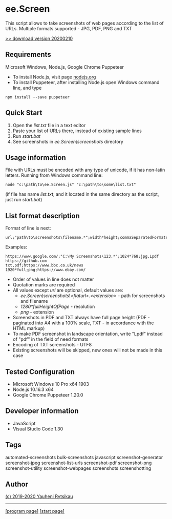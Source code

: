 # ee.Screen
This script allows to take screenshots of web pages according to the list of URLs. Multiple formats supported - JPG, PDF, PNG and TXT

[>> download version 20200210](https://github.com/rytsikau/ee.Screen/raw/master/ee.Screen_20200210.zip)

## Requirements
Microsoft Windows, Node.js, Google Chrome Puppeteer
* To install Node.js, visit page [nodejs.org](https://nodejs.org)
* To install Puppeteer, after installing Node.js open Windows command line, and type
```
npm install --save puppeteer
```

## Quick Start
1. Open the *list.txt* file in a text editor
2. Paste your list of URLs there, instead of existing sample lines
3. Run *start.bat*
4. See screenshots in *ee.Screen\screenshots* directory

## Usage information
File with URLs must be encoded with any type of unicode, if it has non-latin letters. Running from Windows command line:
```
node "c:\path\to\ee.Screen.js" "c:\path\to\some\list.txt"
```
(if file has name *list.txt*, and it located in the same directory as the script, just run *start.bat*)

## List format description
Format of line is next:
```
url;"path\to\screenshots\filename.*";width*height;commaSeparatedFormats
```
Examples:
```
https://www.google.com/;"C:\My Screenshots\123.*";1024*768;jpg,Lpdf
https://github.com
txt,pdf;https://www.bbc.co.uk/news
1920*full;png;https://www.ebay.com/
```
* Order of values in line does not matter
* Quotation marks are required
* All values except *url* are optional, default values are:
    - *ee.Screen\screenshots\\<flaturl\>.<extension\>* - path for screenshots and filename
    - *1280\*fullHeightOfPage* - resolution
    - *png* - extension
* Screenshots in PDF and TXT always have full page height (PDF - paginated into A4 with a 100% scale, TXT - in accordance with the HTML markup)
* To make PDF screenshot in landscape orientation, write "Lpdf" instead of "pdf" in the field of need formats
* Encoding of TXT screenshots - UTF8
* Existing screenshots will be skipped, new ones will not be made in this case

## Tested Configuration
* Microsoft Windows 10 Pro x64 1903
* Node.js 10.16.3 x64
* Google Chrome Puppeteer 1.20.0

## Developer information
* JavaScript
* Visual Studio Code 1.30

## Tags
automated-screenshots bulk-screenshots javascript screenshot-generator screenshot-jpeg screenshot-list-urls screenshot-pdf screenshot-png screenshot-utility screenshot-webpages screenshots screenshotting

## Author
[(c) 2019-2020 Yauheni Rytsikau](mailto:y.rytsikau@gmail.com)

---
[[program page]](https://rytsikau.github.io/ee.Screen) [[start page]](https://rytsikau.github.io)
